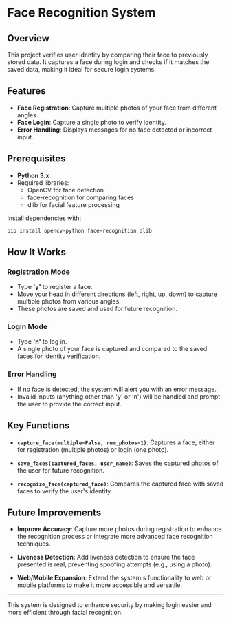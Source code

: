 # Face Recognition System

## Overview
This project verifies user identity by comparing their face to previously stored data. It captures a face during login and checks if it matches the saved data, making it ideal for secure login systems.

## Features
- **Face Registration**: Capture multiple photos of your face from different angles.
- **Face Login**: Capture a single photo to verify identity.
- **Error Handling**: Displays messages for no face detected or incorrect input.

## Prerequisites
- **Python 3.x**
- Required libraries:
  - OpenCV for face detection
  - face-recognition for comparing faces
  - dlib for facial feature processing

Install dependencies with:
```bash
pip install opencv-python face-recognition dlib
```
## How It Works

### Registration Mode
- Type **'y'** to register a face.
- Move your head in different directions (left, right, up, down) to capture multiple photos from various angles.
- These photos are saved and used for future recognition.

### Login Mode
- Type **'n'** to log in.
- A single photo of your face is captured and compared to the saved faces for identity verification.

### Error Handling
- If no face is detected, the system will alert you with an error message.
- Invalid inputs (anything other than 'y' or 'n') will be handled and prompt the user to provide the correct input.

## Key Functions

- **`capture_face(multiple=False, num_photos=1)`**: Captures a face, either for registration (multiple photos) or login (one photo).
  
- **`save_faces(captured_faces, user_name)`**: Saves the captured photos of the user for future recognition.

- **`recognize_face(captured_face)`**: Compares the captured face with saved faces to verify the user's identity.

## Future Improvements

- **Improve Accuracy**: Capture more photos during registration to enhance the recognition process or integrate more advanced face recognition techniques.

- **Liveness Detection**: Add liveness detection to ensure the face presented is real, preventing spoofing attempts (e.g., using a photo).

- **Web/Mobile Expansion**: Extend the system's functionality to web or mobile platforms to make it more accessible and versatile.

---

This system is designed to enhance security by making login easier and more efficient through facial recognition.
